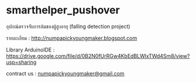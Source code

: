 # smarthelper_pushover
 อุปกณ์ตรวจจับการล้มของผู้สูงอายุ (falling detection project)
 
 รายละเอียด : http://numpapickyoungmaker.blogspot.com
 
 Library ArduinoIDE : https://drive.google.com/file/d/0B2N0fUrRGw4KbEdBLWlxTWd4Sm8/view?usp=sharing
 
 contract us : numpapickyoungmaker@gmail.com
